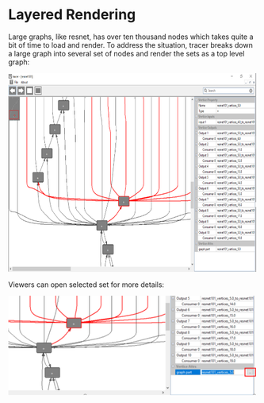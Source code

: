 # Layered Rendering
Large graphs, like resnet, has over ten thousand nodes which takes quite a bit of time to load and render. To address the situation, tracer breaks down a large graph into several set of nodes and render the sets as a top level graph:

<img src="https://github.com/RandySheriffH/tracer/blob/master/snaps/Layered.PNG" width=500 height=400>

Viewers can open selected set for more details:

<img src="https://github.com/RandySheriffH/tracer/blob/master/snaps/OpenGraphPart.PNG" width=500 height=200>
